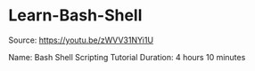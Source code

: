 # Learn-Bash-Shell
Source: https://youtu.be/zWVV31NYi1U

Name: Bash Shell Scripting Tutorial
Duration: 4 hours 10 minutes
